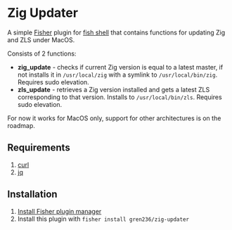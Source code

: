 # Zig Updater

A simple [Fisher](https://github.com/jorgebucaran/fisher) plugin for
[fish shell](https://fishshell.com/) that contains functions for updating Zig
and ZLS under MacOS.

Consists of 2 functions:

* **zig_update** - checks if current Zig version is equal to a latest master,
if not installs it in `/usr/local/zig` with a symlink to `/usr/local/bin/zig`.
Requires sudo elevation.
* **zls_update** - retrieves a Zig version installed and gets a latest ZLS
corresponding to that version. Installs to `/usr/local/bin/zls`.
Requires sudo elevation.

For now it works for MacOS only, support for other architectures is on the
roadmap.

## Requirements

1. [curl](https://curl.se/)
2. [jq](https://jqlang.org/)

## Installation

1. [Install Fisher plugin manager](https://github.com/jorgebucaran/fisher?tab=readme-ov-file#installation)
2. Install this plugin with `fisher install gren236/zig-updater`
